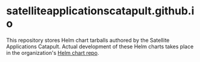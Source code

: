 # satelliteapplicationscatapult.github.io

This repository stores Helm chart tarballs authored by the Satellite Applications Catapult. Actual development of these Helm charts takes place in the organization's [Helm chart repo](https://github.com/SatelliteApplicationsCatapult/helm-charts).
